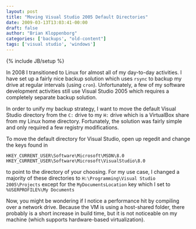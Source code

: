 ```yaml
---
layout: post
title: "Moving Visual Studio 2005 Default Directories"
date: 2009-03-13T13:03:41-00:00
draft: false
author: "Brian Kloppenborg"
categories: ['backups', "old-content"]
tags: ['visual studio', 'windows']
---
```

{% include JB/setup %}

In 2008 I transitioned to Linux for almost all of my day-to-day activities.
I have set up a fairly nice backup solution which uses `rsync` to backup
my drive at regular intervals (using `cron`). Unfortunately, a few of my
software development activities still use Visual Studio 2005 which requires
a completely separate backup solution.

In order to unify my backup strategy, I want to move the default Visual
Studio directory from the `C:` drive to my `H:` drive which is a VirtualBox
share from my Linux home directory. Fortunately, the solution was fairly simple
and only required a few registry modifications.

To move the default directory for Visual Studio, open up regedit and change the
keys found in

```
HKEY_CURRENT_USER\Software\Microsoft\MSDN\8.0 HKEY_CURRENT_USER\Software\Microsoft\VisualStudio\8.0
```

to point to the directory of your choosing. For my use case, I changed a
majority of these directories to `H:\Programming\Visual Studio 2005\Projects`
except for the `MyDocumentsLocation` key which I set to `%USERPROFILE%\My Documents`

Now, you might be wondering if I notice a performance hit by compiling over a
network drive. Because the VM is using a host-shared folder, there probably is a
short increase in build time, but it is not noticeable on my machine (which
supports hardware-based virtualization).
